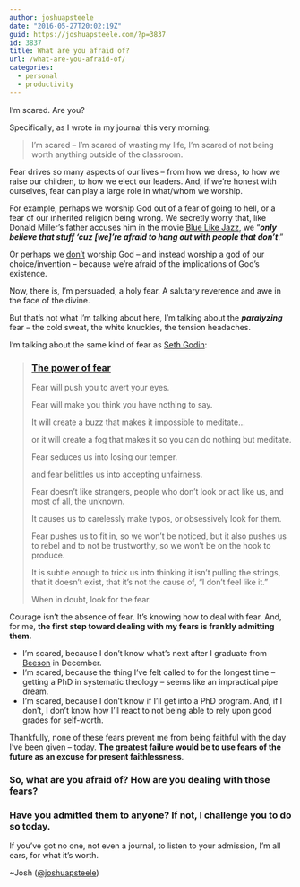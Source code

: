 ```yaml
---
author: joshuapsteele
date: "2016-05-27T20:02:19Z"
guid: https://joshuapsteele.com/?p=3837
id: 3837
title: What are you afraid of?
url: /what-are-you-afraid-of/
categories:
  - personal
  - productivity
---
```


I’m scared. Are you?

Specifically, as I wrote in my journal this very morning:

> I’m scared – I’m scared of wasting my life, I’m scared of not being worth anything outside of the classroom.

Fear drives so many aspects of our lives – from how we dress, to how we raise our children, to how we elect our leaders. And, if we’re honest with ourselves, fear can play a large role in what/whom we worship.

For example, perhaps we worship God out of a fear of going to hell, or a fear of our inherited religion being wrong. We secretly worry that, like Donald Miller’s father accuses him in the movie [Blue Like Jazz](http://www.imdb.com/title/tt1758575/quotes?item=qt1678309), we “***only believe that stuff ‘cuz \[we\]’re afraid to hang out with people that don’t***.”

Or perhaps we <u>don’t</u> worship God – and instead worship a god of our choice/invention – because we’re afraid of the implications of God’s existence.

Now, there is, I’m persuaded, a holy fear. A salutary reverence and awe in the face of the divine.

But that’s not what I’m talking about here, I’m talking about the ***paralyzing*** fear – the cold sweat, the white knuckles, the tension headaches.

I’m talking about the same kind of fear as [Seth Godin](http://sethgodin.typepad.com/seths_blog/2015/10/the-power-of-fear.html):

> ### [The power of fear](http://sethgodin.typepad.com/seths_blog/2015/10/the-power-of-fear.html)
> 
> Fear will push you to avert your eyes.
> 
> Fear will make you think you have nothing to say.
> 
> It will create a buzz that makes it impossible to meditate…
> 
> or it will create a fog that makes it so you can do nothing but meditate.
> 
> Fear seduces us into losing our temper.
> 
> and fear belittles us into accepting unfairness.
> 
> Fear doesn’t like strangers, people who don’t look or act like us, and most of all, the unknown.
> 
> It causes us to carelessly make typos, or obsessively look for them.
> 
> Fear pushes us to fit in, so we won’t be noticed, but it also pushes us to rebel and to not be trustworthy, so we won’t be on the hook to produce.
> 
> It is subtle enough to trick us into thinking it isn’t pulling the strings, that it doesn’t exist, that it’s not the cause of, “I don’t feel like it.”
> 
> When in doubt, look for the fear.

Courage isn’t the absence of fear. It’s knowing how to deal with fear. And, for me, **the first step toward dealing with my fears is frankly admitting them.**

- I’m scared, because I don’t know what’s next after I graduate from [Beeson](http://www.beesondivinity.com/) in December.
- I’m scared, because the thing I’ve felt called to for the longest time – getting a PhD in systematic theology – seems like an impractical pipe dream.
- I’m scared, because I don’t know if I’ll get into a PhD program. And, if I don’t, I don’t know how I’ll react to not being able to rely upon good grades for self-worth.

Thankfully, none of these fears prevent me from being faithful with the day I’ve been given – today. **The greatest failure would be to use fears of the future as an excuse for present faithlessness**.

### So, what are you afraid of? How are you dealing with those fears?

### Have you admitted them to anyone? If not, I challenge you to do so today.

If you’ve got no one, not even a journal, to listen to your admission, I’m all ears, for what it’s worth.

~Josh ([@joshuapsteele](https://twitter.com/joshuapsteele))